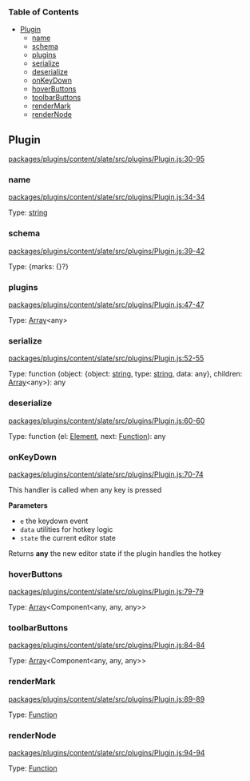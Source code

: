 <!-- Generated by documentation.js. Update this documentation by updating the source code. -->

### Table of Contents

-   [Plugin][1]
    -   [name][2]
    -   [schema][3]
    -   [plugins][4]
    -   [serialize][5]
    -   [deserialize][6]
    -   [onKeyDown][7]
    -   [hoverButtons][8]
    -   [toolbarButtons][9]
    -   [renderMark][10]
    -   [renderNode][11]

## Plugin

[packages/plugins/content/slate/src/plugins/Plugin.js:30-95][12]

### name

[packages/plugins/content/slate/src/plugins/Plugin.js:34-34][13]

Type: [string][14]

### schema

[packages/plugins/content/slate/src/plugins/Plugin.js:39-42][15]

Type: {marks: {}?}

### plugins

[packages/plugins/content/slate/src/plugins/Plugin.js:47-47][16]

Type: [Array][17]&lt;any>

### serialize

[packages/plugins/content/slate/src/plugins/Plugin.js:52-55][18]

Type: function (object: {object: [string][14], type: [string][14], data: any}, children: [Array][17]&lt;any>): any

### deserialize

[packages/plugins/content/slate/src/plugins/Plugin.js:60-60][19]

Type: function (el: [Element][20], next: [Function][21]): any

### onKeyDown

[packages/plugins/content/slate/src/plugins/Plugin.js:70-74][22]

This handler is called when any key is pressed

**Parameters**

-   `e`  the keydown event
-   `data`  utilities for hotkey logic
-   `state`  the current editor state

Returns **any** the new editor state if the plugin handles the hotkey

### hoverButtons

[packages/plugins/content/slate/src/plugins/Plugin.js:79-79][23]

Type: [Array][17]&lt;Component&lt;any, any, any>>

### toolbarButtons

[packages/plugins/content/slate/src/plugins/Plugin.js:84-84][24]

Type: [Array][17]&lt;Component&lt;any, any, any>>

### renderMark

[packages/plugins/content/slate/src/plugins/Plugin.js:89-89][25]

Type: [Function][21]

### renderNode

[packages/plugins/content/slate/src/plugins/Plugin.js:94-94][26]

Type: [Function][21]

[1]: #plugin

[2]: #name

[3]: #schema

[4]: #plugins

[5]: #serialize

[6]: #deserialize

[7]: #onkeydown

[8]: #hoverbuttons

[9]: #toolbarbuttons

[10]: #rendermark

[11]: #rendernode

[12]: https://github.com/nolandg/editor/blob/1c3c89b0ae19210b13e4f686770e1666bbbaf112/packages/plugins/content/slate/src/plugins/Plugin.js#L30-L95 "Source code on GitHub"

[13]: https://github.com/nolandg/editor/blob/1c3c89b0ae19210b13e4f686770e1666bbbaf112/packages/plugins/content/slate/src/plugins/Plugin.js#L34-L34 "Source code on GitHub"

[14]: https://developer.mozilla.org/docs/Web/JavaScript/Reference/Global_Objects/String

[15]: https://github.com/nolandg/editor/blob/1c3c89b0ae19210b13e4f686770e1666bbbaf112/packages/plugins/content/slate/src/plugins/Plugin.js#L39-L42 "Source code on GitHub"

[16]: https://github.com/nolandg/editor/blob/1c3c89b0ae19210b13e4f686770e1666bbbaf112/packages/plugins/content/slate/src/plugins/Plugin.js#L47-L47 "Source code on GitHub"

[17]: https://developer.mozilla.org/docs/Web/JavaScript/Reference/Global_Objects/Array

[18]: https://github.com/nolandg/editor/blob/1c3c89b0ae19210b13e4f686770e1666bbbaf112/packages/plugins/content/slate/src/plugins/Plugin.js#L52-L55 "Source code on GitHub"

[19]: https://github.com/nolandg/editor/blob/1c3c89b0ae19210b13e4f686770e1666bbbaf112/packages/plugins/content/slate/src/plugins/Plugin.js#L60-L60 "Source code on GitHub"

[20]: https://developer.mozilla.org/docs/Web/API/Element

[21]: https://developer.mozilla.org/docs/Web/JavaScript/Reference/Statements/function

[22]: https://github.com/nolandg/editor/blob/1c3c89b0ae19210b13e4f686770e1666bbbaf112/packages/plugins/content/slate/src/plugins/Plugin.js#L70-L74 "Source code on GitHub"

[23]: https://github.com/nolandg/editor/blob/1c3c89b0ae19210b13e4f686770e1666bbbaf112/packages/plugins/content/slate/src/plugins/Plugin.js#L79-L79 "Source code on GitHub"

[24]: https://github.com/nolandg/editor/blob/1c3c89b0ae19210b13e4f686770e1666bbbaf112/packages/plugins/content/slate/src/plugins/Plugin.js#L84-L84 "Source code on GitHub"

[25]: https://github.com/nolandg/editor/blob/1c3c89b0ae19210b13e4f686770e1666bbbaf112/packages/plugins/content/slate/src/plugins/Plugin.js#L89-L89 "Source code on GitHub"

[26]: https://github.com/nolandg/editor/blob/1c3c89b0ae19210b13e4f686770e1666bbbaf112/packages/plugins/content/slate/src/plugins/Plugin.js#L94-L94 "Source code on GitHub"
